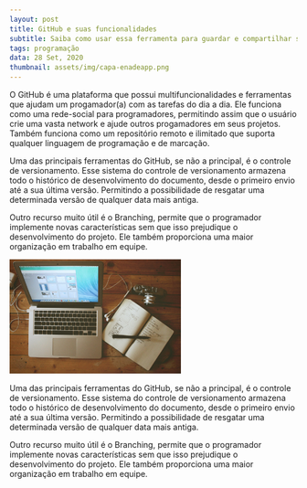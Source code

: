 ```yaml
---
layout: post
title: GitHub e suas funcionalidades
subtitle: Saiba como usar essa ferramenta para guardar e compartilhar seus projetos!
tags: programação
data: 28 Set, 2020
thumbnail: assets/img/capa-enadeapp.png
---
```

O GitHub é uma plataforma que possui multifuncionalidades e ferramentas que ajudam um progamador(a) com as tarefas do dia a dia. Ele funciona como uma rede-social para programadores, permitindo assim que o usuário crie uma vasta network e ajude outros progamadores em seus projetos. Também funciona como um repositório remoto e ilimitado que suporta qualquer linguagem de programação e de marcação.

Uma das principais ferramentas do GitHub, se não a principal, é o controle de versionamento. Esse sistema do controle de versionamento armazena todo o histórico de desenvolvimento do documento, desde o primeiro envio até a sua última versão. Permitindo a possibilidade de resgatar uma determinada versão de qualquer data mais antiga.

Outro recurso muito útil é o Branching, permite que o programador implemente novas características sem que isso prejudique o desenvolvimento do projeto. Ele também proporciona uma maior organização em trabalho em equipe.

<p class="imagem-post">
  <img class="img-post" style="height: 200px;" src="/assets/img/post-blog.jpg" alt="Imagem de capa do card">
</p>

Uma das principais ferramentas do GitHub, se não a principal, é o controle de versionamento. Esse sistema do controle de versionamento armazena todo o histórico de desenvolvimento do documento, desde o primeiro envio até a sua última versão. Permitindo a possibilidade de resgatar uma determinada versão de qualquer data mais antiga.

Outro recurso muito útil é o Branching, permite que o programador implemente novas características sem que isso prejudique o desenvolvimento do projeto. Ele também proporciona uma maior organização em trabalho em equipe.